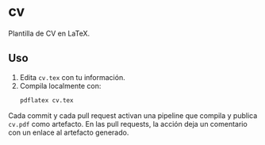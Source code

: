 # cv

Plantilla de CV en LaTeX.

## Uso

1. Edita `cv.tex` con tu información.
2. Compila localmente con:
   ```bash
   pdflatex cv.tex
   ```

Cada commit y cada pull request activan una pipeline que compila y publica `cv.pdf` como artefacto. En las pull requests, la acción deja un comentario con un enlace al artefacto generado.
